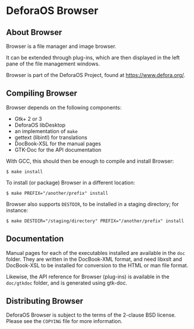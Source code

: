 DeforaOS Browser
================

About Browser
-------------

Browser is a file manager and image browser.

It can be extended through plug-ins, which are then displayed in the left pane
of the file management windows.

Browser is part of the DeforaOS Project, found at https://www.defora.org/.


Compiling Browser
-----------------

Browser depends on the following components:

 * Gtk+ 2 or 3
 * DeforaOS libDesktop
 * an implementation of `make`
 * gettext (libintl) for translations
 * DocBook-XSL for the manual pages
 * GTK-Doc for the API documentation

With GCC, this should then be enough to compile and install Browser:

    $ make install

To install (or package) Browser in a different location:

    $ make PREFIX="/another/prefix" install

Browser also supports `DESTDIR`, to be installed in a staging directory; for
instance:

    $ make DESTDIR="/staging/directory" PREFIX="/another/prefix" install


Documentation
-------------

Manual pages for each of the executables installed are available in the `doc`
folder. They are written in the DocBook-XML format, and need libxslt and
DocBook-XSL to be installed for conversion to the HTML or man file format.

Likewise, the API reference for Browser (plug-ins) is available in the
`doc/gtkdoc` folder, and is generated using gtk-doc.

Distributing Browser
--------------------

DeforaOS Browser is subject to the terms of the 2-clause BSD license. Please
see the `COPYING` file for more information.
